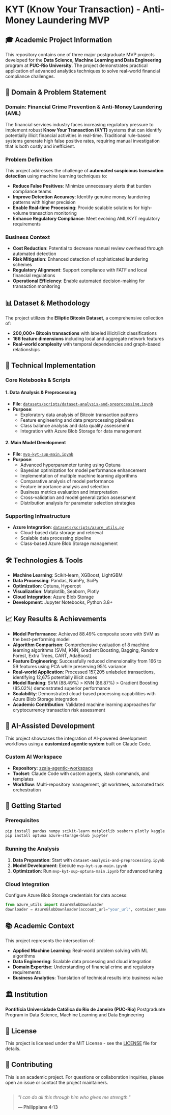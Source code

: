 # KYT (Know Your Transaction) - Anti-Money Laundering MVP

## 🎓 **Academic Project Information**
This repository contains one of three major postgraduate MVP projects developed for the **Data Science, Machine Learning and Data Engineering** program at **PUC-Rio University**. The project demonstrates practical application of advanced analytics techniques to solve real-world financial compliance challenges.

## 🎯 **Domain & Problem Statement**

### **Domain: Financial Crime Prevention & Anti-Money Laundering (AML)**
The financial services industry faces increasing regulatory pressure to implement robust **Know Your Transaction (KYT)** systems that can identify potentially illicit financial activities in real-time. Traditional rule-based systems generate high false positive rates, requiring manual investigation that is both costly and inefficient.

### **Problem Definition**
This project addresses the challenge of **automated suspicious transaction detection** using machine learning techniques to:

- **Reduce False Positives**: Minimize unnecessary alerts that burden compliance teams
- **Improve Detection Accuracy**: Identify genuine money laundering patterns with higher precision
- **Enable Real-time Processing**: Provide scalable solutions for high-volume transaction monitoring
- **Enhance Regulatory Compliance**: Meet evolving AML/KYT regulatory requirements

### **Business Context**
- **Cost Reduction**: Potential to decrease manual review overhead through automated detection
- **Risk Mitigation**: Enhanced detection of sophisticated laundering schemes
- **Regulatory Alignment**: Support compliance with FATF and local financial regulations
- **Operational Efficiency**: Enable automated decision-making for transaction monitoring

## 📊 **Dataset & Methodology**

The project utilizes the **Elliptic Bitcoin Dataset**, a comprehensive collection of:
- **200,000+ Bitcoin transactions** with labeled illicit/licit classifications
- **166 feature dimensions** including local and aggregate network features
- **Real-world complexity** with temporal dependencies and graph-based relationships

## 🔬 **Technical Implementation**

### **Core Notebooks & Scripts**

#### 1. **Data Analysis & Preprocessing**
- **File**: [`datasets/scripts/dataset-analysis-and-preprocessing.ipynb`](./datasets/scripts/dataset-analysis-and-preprocessing.ipynb)
- **Purpose**:
  - Exploratory data analysis of Bitcoin transaction patterns
  - Feature engineering and data preprocessing pipelines
  - Class balance analysis and data quality assessment
  - Integration with Azure Blob Storage for data management

#### 2. **Main Model Development**
- **File**: [`mvp-kyt-sup-main.ipynb`](./mvp-kyt-sup-main.ipynb)
- **Purpose**:
  - Advanced hyperparameter tuning using Optuna
  - Bayesian optimization for model performance enhancement
  - Implementation of multiple machine learning algorithms
  - Comparative analysis of model performance
  - Feature importance analysis and selection
  - Business metrics evaluation and interpretation
  - Cross-validation and model generalization assessment
  - Distribution analysis for parameter selection strategies

### **Supporting Infrastructure**
- **Azure Integration**: [`datasets/scripts/azure_utils.py`](./datasets/scripts/azure_utils.py)
  - Cloud-based data storage and retrieval
  - Scalable data processing pipeline
  - Class-based Azure Blob Storage management
  
## 🛠 **Technologies & Tools**

- **Machine Learning**: Scikit-learn, XGBoost, LightGBM
- **Data Processing**: Pandas, NumPy, SciPy
- **Optimization**: Optuna, Hyperopt
- **Visualization**: Matplotlib, Seaborn, Plotly
- **Cloud Integration**: Azure Blob Storage
- **Development**: Jupyter Notebooks, Python 3.8+

## 📈 **Key Results & Achievements**

- **Model Performance**: Achieved 88.49% composite score with SVM as the best-performing model
- **Algorithm Comparison**: Comprehensive evaluation of 8 machine learning algorithms (SVM, KNN, Gradient Boosting, Bagging, Random Forest, Extra Trees, CART, AdaBoost)
- **Feature Engineering**: Successfully reduced dimensionality from 166 to 59 features using PCA while preserving 95% variance
- **Real-world Application**: Processed 157,205 unlabeled transactions, identifying 12,675 potentially illicit cases
- **Model Ranking**: SVM (88.49%) > KNN (86.87%) > Gradient Boosting (85.02%) demonstrated superior performance
- **Scalability**: Demonstrated cloud-based processing capabilities with Azure Blob Storage integration
- **Academic Contribution**: Validated machine learning approaches for cryptocurrency transaction risk assessment

## 🤖 AI-Assisted Development

This project showcases the integration of AI-powered development workflows using a **customized agentic system** built on Claude Code.

### Custom AI Workspace
- **Repository**: [zzaia-agentic-workspace](https://github.com/zzaia/zzaia-agentic-workspace)
- **Toolset**: Claude Code with custom agents, slash commands, and templates 
- **Workflow**: Multi-repository management, git worktrees, automated task orchestration

## 🚀 **Getting Started**

### **Prerequisites**
```bash
pip install pandas numpy scikit-learn matplotlib seaborn plotly kaggle
pip install optuna azure-storage-blob jupyter
```

### **Running the Analysis**
1. **Data Preparation**: Start with `dataset-analysis-and-preprocessing.ipynb`
2. **Model Development**: Execute `mvp-kyt-sup-main.ipynb`
3. **Optimization**: Run `mvp-kyt-sup-optuna-main.ipynb` for advanced tuning

### **Cloud Integration**
Configure Azure Blob Storage credentials for data access:
```python
from azure_utils import AzureBlobDownloader
downloader = AzureBlobDownloader(account_url="your_url", container_name="your_container")
```

## 📚 **Academic Context**

This project represents the intersection of:
- **Applied Machine Learning**: Real-world problem solving with ML algorithms
- **Data Engineering**: Scalable data processing and cloud integration
- **Domain Expertise**: Understanding of financial crime and regulatory requirements
- **Business Analytics**: Translation of technical results into business value

## 🏛 **Institution**
**Pontifícia Universidade Católica do Rio de Janeiro (PUC-Rio)**
Postgraduate Program in Data Science, Machine Learning and Data Engineering

## 📝 **License**
This project is licensed under the MIT License - see the [LICENSE](LICENSE) file for details.

## 🤝 **Contributing**
This is an academic project. For questions or collaboration inquiries, please open an issue or contact the project maintainers.

##
> *"I can do all this through him who gives me strength."*
>
> **— Philippians 4:13**

